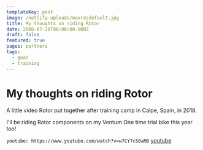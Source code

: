 ```yaml
---
templateKey: post
image: /netlify-uploads/maxresdefault.jpg
title: My thoughts on riding Rotor
date: 2008-07-20T00:00:00.000Z
draft: false
featured: true
pages: partners
tags:
  - gear
  - training
---
```


# My thoughts on riding Rotor

A little video Rotor put together after training camp in Calpe, Spain, in 2018.

I'll be riding Rotor components on my Ventum One time trial bike this year too!

`youtube: https://www.youtube.com/watch?v=w7CY7cS0aM0`
[youtube](https://www.youtube.com/watch?v=w7CY7cS0aM0)
